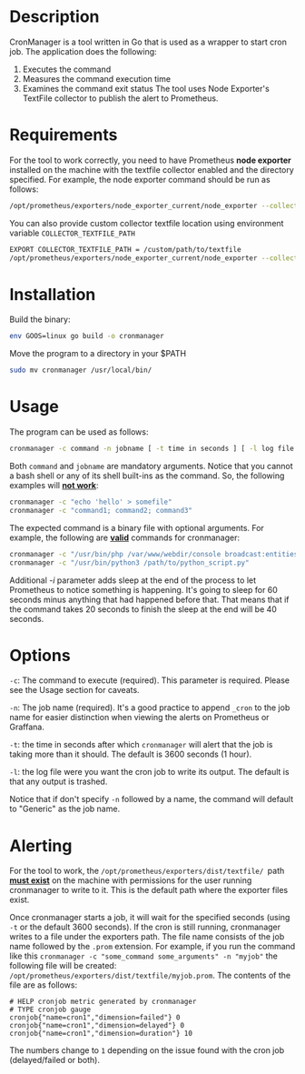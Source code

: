 # Description

CronManager is a tool written in Go that is used as a wrapper to start cron job. The application does the following:

1. Executes the command
2. Measures the command execution time
3. Examines the command exit status
The tool uses Node Exporter's TextFile collector to publish the alert to Prometheus.
# Requirements

For the tool to work correctly, you need to have Prometheus **node exporter** installed on the machine with the textfile collector enabled and the directory specified. For example, the node exporter command should be run as follows:

```bash
/opt/prometheus/exporters/node_exporter_current/node_exporter --collector.conntrack --collector.diskstats --collector.entropy --collector.filefd --collector.filesystem --collector.loadavg --collector.mdadm --collector.meminfo --collector.netdev --collector.netstat --collector.stat --collector.time --collector.vmstat --web.listen-address=0.0.0.0:9100 --log.level=info --collector.textfile --collector.textfile.directory=/opt/prometheus/exporters/dist/textfile
```

You can also provide custom collector textfile location using environment variable `COLLECTOR_TEXTFILE_PATH`

```bash
EXPORT COLLECTOR_TEXTFILE_PATH = /custom/path/to/textfile
/opt/prometheus/exporters/node_exporter_current/node_exporter --collector.conntrack --collector.diskstats --collector.entropy --collector.filefd --collector.filesystem --collector.loadavg --collector.mdadm --collector.meminfo --collector.netdev --collector.netstat --collector.stat --collector.time --collector.vmstat --web.listen-address=0.0.0.0:9100 --log.level=info --collector.textfile --collector.textfile.directory=$COLLECTOR_TEXTFILE_PATH
```
# Installation

Build the binary:

```bash
env GOOS=linux go build -o cronmanager
```

Move the program to a directory in your $PATH

```bash
sudo mv cronmanager /usr/local/bin/
```



# Usage

The program can be used as follows:

```bash
cronmanager -c command -n jobname [ -t time in seconds ] [ -l log file ]
```

Both `command` and `jobname` are mandatory arguments. Notice that you cannot a bash shell or any of its shell built-ins as the command. So, the following examples will **<u>not work</u>**:

```bash
cronmanager -c "echo 'hello' > somefile"
cronmanager -c "command1; command2; command3"
```

The expected command is a binary file with optional arguments. For example, the following are **<u>valid</u>** commands for cronmanager:

```bash
cronmanager -c "/usr/bin/php /var/www/webdir/console broadcast:entities:updated -e project -l 20000"
cronmanager -c "/usr/bin/python3 /path/to/python_script.py"
```

Additional *-i* parameter adds sleep at the end of the process to let Prometheus to notice something is happening. It's going to sleep for 60 seconds minus anything that had happened before that. That means that if the command takes 20 seconds to finish the sleep at the end will be 40 seconds.

# Options

`-c`: The command to execute (required). This parameter is required. Please see the Usage section for caveats.

`-n`: The job name (required). It's a good practice to append `_cron` to the job name for easier distinction when viewing the alerts on Prometheus or Graffana.

`-t`: the time in seconds after which `cronmanager` will alert that the job is taking more than it should. The default is 3600 seconds (1 hour).

`-l`: the log file were you want the cron job to write its output. The default is that any output is trashed.

Notice that if  don't specify `-n` followed by a name, the command will default to "Generic" as the job name.

# Alerting

For the tool to work, the `/opt/prometheus/exporters/dist/textfile/ `path **<u>must exist</u>** on the machine with permissions for the user running cronmanager to write to it. This is the default path where the exporter files exist.

Once cronmanager starts a job, it will wait for the specified seconds (using `-t` or the default 3600 seconds). If the cron is still running, cronmanager writes to a file under the exporters path. The file name consists of the job name followed by the `.prom` extension. For example, if you run the command like this `cronmanager -c "some_command some_arguments" -n "myjob"` the following file will be created: `/opt/prometheus/exporters/dist/textfile/myjob.prom`. The contents of the file are as follows:

```plain
# HELP cronjob metric generated by cronmanager
# TYPE cronjob gauge
cronjob{"name=cron1","dimension=failed"} 0
cronjob{"name=cron1","dimension=delayed"} 0
cronjob{"name=cron1","dimension=duration"} 10
```

The numbers change to `1` depending on the issue found with the cron job (delayed/failed or both).

